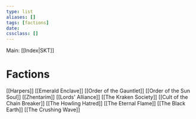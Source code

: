 ```yaml
---
type: list
aliases: []
tags: [factions]
date: 
cssclass: []
---
```

Main: [[Index|SKT]]
# Factions
[[Harpers]]
[[Emerald Enclave]]
[[Order of the Gauntlet]]
[[Order of the Sun Soul]]
[[Zhentarim]]
[[Lords' Alliance]]
[[The Kraken Society]]
[[Cult of the Chain Breaker]]
[[The Howling Hatred]]
[[The Eternal Flame]]
[[The Black Earth]]
[[The Crushing Wave]]

